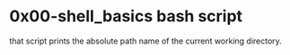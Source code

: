 # 0x00-shell_basics bash script
that script prints the absolute path name of the current working directory.
